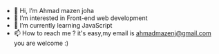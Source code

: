 - 👋 Hi, I’m Ahmad mazen joha
- 👀 I’m interested in Front-end web development
- 🌱 I’m currently learning JavaScript
- 📫 How to reach me ? it's easy,my email is ahmadmazenj@gmail.com you are welcome :)

<!---
Ahmad-mazen-joha/Ahmad-mazen-joha is a ✨ special ✨ repository because its `README.md` (this file) appears on your GitHub profile.
You can click the Preview link to take a look at your changes.
--->
